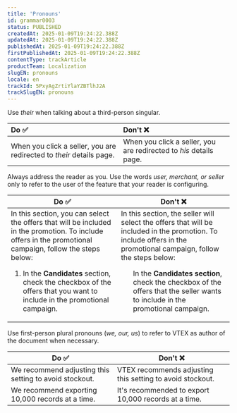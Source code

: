 ```yaml
---
title: 'Pronouns'
id: grammar0003
status: PUBLISHED
createdAt: 2025-01-09T19:24:22.388Z
updatedAt: 2025-01-09T19:24:22.388Z
publishedAt: 2025-01-09T19:24:22.388Z
firstPublishedAt: 2025-01-09T19:24:22.388Z
contentType: trackArticle
productTeam: Localization
slugEN: pronouns
locale: en
trackId: 5PxyAgZrtiYlaYZBTlhJ2A
trackSlugEN: pronouns
---
```


Use *their* when talking about a third-person singular.

| Do ✅ | Don't ❌ |
| :---- | :-------- |
| When you click a seller, you are redirected to *their* details page. | When you click a seller, you are redirected to *his* details page. |

Always address the reader as you. Use the words *user, merchant, or seller* only to refer to the user of the feature that your reader is configuring.

| Do ✅ | Don't ❌ |
| --------- | ------------ |
| In this section, you can select the offers that will be included in the promotion. To include offers in the promotional campaign, follow the steps below: <ol><li>In the <b>Candidates</b> section, check the checkbox of the offers that you want to include in the promotional campaign.</li></ol>  | In this section, the seller will select the offers that will be included in the promotion. To include offers in the promotional campaign, follow the steps below: <ol>In the <b>Candidates section</b>, check the checkbox of the offers that the seller wants to include in the promotional campaign.</ol> |

Use first-person plural pronouns (*we, our, us*) to refer to VTEX as author of the document when necessary.

| Do ✅ | Don't ❌ |
| --------- | ------------ |
| We recommend adjusting this setting to avoid stockout. | VTEX recommends adjusting this setting to avoid stockout. |
| We recommend exporting 10,000 records at a time. | It's recommended to export 10,000 records at a time. |
